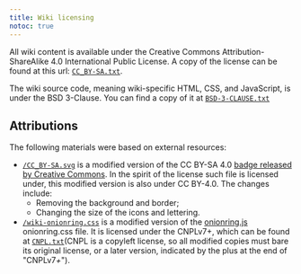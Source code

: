 ```yaml
---
title: Wiki licensing
notoc: true
---
```


All wiki content is available under the Creative Commons Attribution-ShareAlike 4.0 International Public License. A copy of the license can be found at this url: [`CC_BY-SA.txt`](/CC_BY-SA.txt).

The wiki source code, meaning wiki-specific HTML, CSS, and JavaScript, is under the BSD 3-Clause. You can find a copy of it at [`BSD-3-CLAUSE.txt`](/BSD-3-CLAUSE.txt)

## Attributions

The following materials were based on external resources:

* [`/CC_BY-SA.svg`](/CC_BY-SA.svg) is a modified version of the CC BY-SA 4.0 [badge released by Creative Commons](https://creativecommons.org/mission/downloads/#badges). In the spirit of the license such file is licensed under, this modified version is also under CC BY-4.0. The changes include:
  * Removing the background and border;
  * Changing the size of the icons and lettering.
* [`/wiki-onionring.css`](/wiki-onionring.css) is a modified version of the [onionring.js](https://garlic.garden/onionring/) onionring.css file. It is licensed under the CNPLv7+, which can be found at [`CNPL.txt`](/CNPL.txt)(CNPL is a copyleft license, so all modified copies must bare its original license, or a later version, indicated by the plus at the end of "CNPLv7<em>+</em>").
